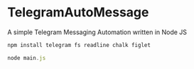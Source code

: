 # TelegramAutoMessage
A simple Telegram Messaging Automation written in Node JS

```javascript
npm install telegram fs readline chalk figlet

node main.js
```

